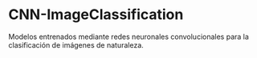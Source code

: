 # CNN-ImageClassification
Modelos entrenados mediante redes neuronales convolucionales para la clasificación de imágenes de naturaleza.
